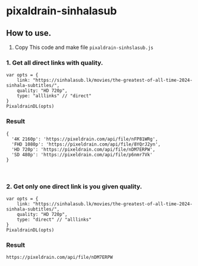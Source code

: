 # pixaldrain-sinhalasub

## How to use.
1. Copy This code and make file `pixaldrain-sinhslasub.js` 

### 1. Get all direct  links with quality.
```
var opts = {
    link: "https://sinhalasub.lk/movies/the-greatest-of-all-time-2024-sinhala-subtitles/",
    quality: "HD 720p",
    type: "alllinks" // "direct"
}
PixaldrainDL(opts)
```
### Result
```
{
  '4K 2160p': 'https://pixeldrain.com/api/file/nFP81WRg',
  'FHD 1080p': 'https://pixeldrain.com/api/file/8YQrJ2yn',
  'HD 720p': 'https://pixeldrain.com/api/file/nDM7ERPW',
  'SD 480p': 'https://pixeldrain.com/api/file/p6nmr7Vk'
}
```
</br>

### 2. Get only one direct link is you given quality.
```
var opts = {
    link: "https://sinhalasub.lk/movies/the-greatest-of-all-time-2024-sinhala-subtitles/",
    quality: "HD 720p",
    type: "direct" // "alllinks"
}
PixaldrainDL(opts)
```
### Result
```
https://pixeldrain.com/api/file/nDM7ERPW
```